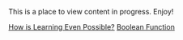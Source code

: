 This is a place to view content in progress.
Enjoy!

[How is Learning Even Possible?](https://jsub10.github.io/In-Progress/How-is-Learning-Possible?.html)
[Boolean Function](Images/boolean-function.png)
